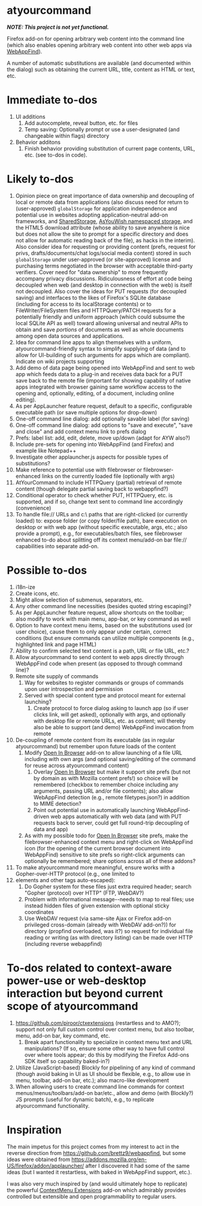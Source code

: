 # atyourcommand

***NOTE: This project is not yet functional.***

Firefox add-on for opening arbitrary web content into the command line
(which also enables opening arbitrary web content into other web apps
via [WebAppFind](https://github.com/brettz9/webappfind)).

A number of automatic substitutions are available (and documented within
the dialog) such as obtaining the current URL, title,
content as HTML or text, etc.

# Immediate to-dos

1. UI additions
    1. Add autocomplete, reveal button, etc. for files
    1. Temp saving: Optionally prompt or use a user-designated (and changeable within flags) directory
1. Behavior additons
    1. Finish behavior providing substitution of current
    page contents, URL, etc. (see to-dos in code).


# Likely to-dos

1. Opinion piece on great importance of data ownership and decoupling of local
or remote data from applications (also discuss need for return to (user-approved)
`globalStorage` for application independence and potential use in websites adopting
application-neutral add-on frameworks, and
[SharedStorage](https://gist.github.com/brettz9/8876920),
[AsYouWish namespaced storage](https://github.com/brettz9/asyouwish/),
and the HTML5 download attribute (whose ability to save anywhere is nice
but does not allow the site to prompt for a specific directory and does not
allow for automatic reading back of the file),
as hacks in the interim). Also consider idea for requesting or providing content
(prefs, request for privs, drafts/documents/chat logs/social media content) stored
in such `globalStorage` under user-approved (or site-approved) license and
purchasing terms negotiated in the browser with acceptable third-party verifiers.
Cover need for "data ownership" to more frequently accompany privacy
discussions. Ridiculousness of effort at code being decoupled when web (and
desktop in connection with the web) is itself not decoupled. Also cover the
ideas for PUT requests (for decoupled saving) and interfaces to the
likes of Firefox's SQLite database (including for access to its localStorage
contents) or to FileWriter/FileSystem files and HTTPQuery/PATCH requests
for a potentially friendly and
uniform approach (which could subsume the local SQLite API as well)
toward allowing universal and
neutral APIs to obtain and save *portions* of documents as well as whole
documents among open data sources and applications.
1. Idea for command line apps to align themselves with a uniform,
atyourcommand-friendly syntax to simplify supplying of data (and to allow for
UI-building of such arguments for apps which are compliant). Indicate on
wiki projects supporting
1. Add demo of data page being opened into WebAppFind and sent to web app
which feeds data to a plug-in and receives data back for a PUT save back to
the remote file (important for showing capability of native apps integrated
with browser gaining same workflow access to the opening and, optionally,
editing, of a document, including online editing).
1. As per AppLauncher feature request, default to a specific, configurable
executable path (or save multiple options for drop-down)
1. One-off command line dialog: add optionally savable label (for saving)
1. One-off command line dialog: add options to "save and execute",
"save and close" and add context menu link to prefs dialog
1. Prefs: label list: add, edit, delete, move up/down (adapt for AYW also?)
1. Include pre-sets for opening into WebAppFind (and Firefox) and
example like Notepad++
1. Investigate other applauncher.js aspects for possible types of substitutions?
1. Make reference to potential use with filebrowser or filebrowser-enhanced
links on the currently loaded file (optionally with args)
1. AtYourCommand to include HTTPQuery (partial) retrieval of remote content
(though delegate partial saving back to webappfind?)
1. Conditional operator to check whether PUT, HTTPQuery, etc. is supported,
and if so, change text sent to command line accordingly (convenience)
1. To handle file:// URLs and c:\ paths that are right-clicked (or currently
loaded) to: expose folder (or copy folder/file path), bare execution on
desktop or with web app (without specific executable, args, etc.; also
provide a prompt), e.g., for executables/batch files, see filebrowser enhanced
to-do about splitting off its context menu/add-on bar file:// capabilities into
separate add-on.

# Possible to-dos

1. i18n-ize
1. Create icons, etc.
1. Might allow selection of submenus, separators, etc.
1. Any other command line necessities (besides quoted string escaping)?
1. As per AppLauncher feature request, allow shortcuts on the toolbar; also
modify to work with main menu, app-bar, or key command as well
1. Option to have context menu items, based on the substitutions used (or
user choice), cause them to only appear under certain, correct conditions
(but ensure commands can utilize multiple components (e.g., highlighted
link and page HTML)
1. Ability to confirm selected text content is a path, URL or file URL, etc.?
1. Allow atyourcommand to send content to web apps directly through WebAppFind
code when present (as opposed to through command line)?
1. Remote site supply of commands
    1. Way for websites to register commands or groups of commands upon
    user introspection and permission
    1. Served with special content type and protocol meant for external launching?
        1. Create protocol to force dialog asking to launch app (so if user
        clicks link, will get asked), optionally with args, and optionally with
        desktop file or remote URLs, etc. as content; will thereby also be
        able to support (and demo) WebAppFind invocation from remote
1. De-coupling of remote content from its executable (as in regular
atyourcommand) but remember upon future loads of the content
    1. Modify [Open In Browser](https://addons.mozilla.org/En-us/firefox/addon/open-in-browser/)
    add-on to allow launching of a file URL including with own args (and
    optional saving/editing of the command for reuse across atyourcommand
    content)
        1. Overlay
        [Open In Browser](https://addons.mozilla.org/En-us/firefox/addon/open-in-browser/)
        but make it support site prefs (but not by domain as with Mozilla content prefs!)
        so choice will be remembered (checkbox to remember choice including
        any arguments, passing URL and/or file contents); also allow
        WebAppFind detection (e.g., remote filetypes.json?) in addition
        to MIME detection?
        1. Point out potential use in automatically launching WebAppFind-driven
        web apps automatically with web data (and with PUT requests back to
        server, could get full round-trip decoupling of data and app)
    1. As with my possible todo for
    [Open In Browser](https://addons.mozilla.org/En-us/firefox/addon/open-in-browser/)
    site prefs, make the filebrowser-enhanced context
    menu and right-click on WebAppFind icon (for the opening of the current
    browser document into WebAppFind) sensitive to site prefs so right-click
    arguments can optionally be remembered; share options across all of these
    addons?
1. To make atyourcommand more meaningful, ensure works with a
Gopher-over-HTTP protocol (e.g., one limited to <li> elements and other tags
auto-escaped):
    1. Do Gopher system for these files just extra required header; search "Gopher (protocol) over HTTP" (FTP, WebDAV?)
    1. Problem with informational message--needs to map to real files; use instead hidden files of given extension with optional sticky coordinates
    1. Use WebDAV request (via same-site Ajax or Firefox add-on privileged cross-domain (already with WebDAV add-on?)) for directory (propfind overloaded, was it?) so request for individual file reading or writing (as with directory listing) can be made over HTTP (including reverse webappfind)

# To-dos related to context-aware power-use or web-desktop interaction but beyond current scope of atyourcommand

1. https://github.com/piroor/ctxextensions (restartless and to AMO?);
support not only full custom control over context menu, but also
toolbar, menu, add-on bar, key command, etc.
    1. Break apart functionality to specialize in context menu
    text and URL manipulations? (If so, ensure some other way to
    have full control over where tools appear; do this by modifying
    the Firefox Add-ons SDK itself so capability baked-in?)
1. Utilize (JavaScript-based) Blockly for pipelining of any kind of
command (though avoid baking in UI as UI should be flexible, e.g.,
to allow use in menu, toolbar, add-on bar, etc.); also macro-like
development
1. When allowing users to create command line commands
for context menus/menus/toolbars/add-on bar/etc., allow and demo
(with Blockly?) JS prompts (useful for dynamic batch), e.g., to
replicate atyourcommand functionality.

# Inspiration

The main impetus for this project comes from my interest to act in the
reverse direction from <https://github.com/brettz9/webappfind>, but some
ideas were obtained from <https://addons.mozilla.org/en-US/firefox/addon/applauncher/>
after I discovered it had some of the same ideas (but I wanted it restartless,
with baked in WebAppFind support, etc.).

I was also very much inspired by (and would ultimately hope to replicate) the
powerful [ContextMenu Extensions](https://github.com/piroor/ctxextensions)
add-on which admirably provides controlled but extensible and open
programmability to regular users.
